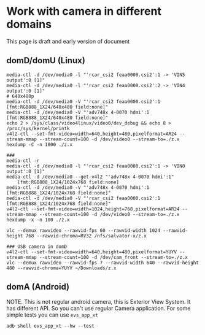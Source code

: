 # Work with camera in different domains

This page is draft and early version of document

## domD/domU (Linux)
```
media-ctl -d /dev/media0 -l "'rcar_csi2 feaa0000.csi2':1 -> 'VIN5 output':0 [1]"
media-ctl -d /dev/media0 -l "'rcar_csi2 feaa0000.csi2':2 -> 'VIN4 output':0 [1]"
# 640x480p
media-ctl -d /dev/media0 -V "'rcar_csi2 feaa0000.csi2':1 [fmt:RGB888_1X24/640x480 field:none]"
media-ctl -d /dev/media0 -V "'adv748x 4-0070 hdmi':1 [fmt:RGB888_1X24/640x480 field:none]"
echo 2 > /sys/class/video4linux/video0/dev_debug && echo 8 > /proc/sys/kernel/printk
v4l2-ctl --set-fmt-video=width=640,height=480,pixelformat=AR24 --stream-mmap --stream-count=100 -d /dev/video0 --stream-to=./z.x
hexdump -C -n 1000 ./z.x

###
media-ctl -r
media-ctl -d /dev/media0 -l "'rcar_csi2 feaa0000.csi2':1 -> 'VIN0 output':0 [1]"
media-ctl -d /dev/media0 --get-v4l2 "'adv748x 4-0070 hdmi':1"
    [fmt:RGB888_1X24/1024x768 field:none]
media-ctl -d /dev/media0 -V "'adv748x 4-0070 hdmi':1 [fmt:RGB888_1X24/1024x768 field:none]"
media-ctl -d /dev/media0 -V "'rcar_csi2 feaa0000.csi2':1 [fmt:RGB888_1X24/1024x768 field:none]"
v4l2-ctl --set-fmt-video=width=1024,height=768,pixelformat=AR24 --stream-mmap --stream-count=100 -d /dev/video0 --stream-to=./z.x
hexdump -x -n 100 ./z.x

vlc --demux rawvideo --rawvid-fps 60 --rawvid-width 1024 --rawvid-height 768 --rawvid-chroma=RV32 /nfs/salvator-x/z.x

### USB camera in domD
v4l2-ctl --set-fmt-video=width=640,height=480,pixelformat=YUYV --stream-mmap --stream-count=100 -d /dev/cam_front --stream-to=./z.x
vlc --demux rawvideo --rawvid-fps 7 --rawvid-width 640 --rawvid-height 480 --rawvid-chroma=YUYV ~/Downloads/z.x
```

## domA (Android)
NOTE. This is not regular android camera, this is Exterior View System. It has different API. So you can't use regular Camera application.
For some simple tests you can use `evs_app_xt`
```
adb shell evs_app_xt --hw --test
```
